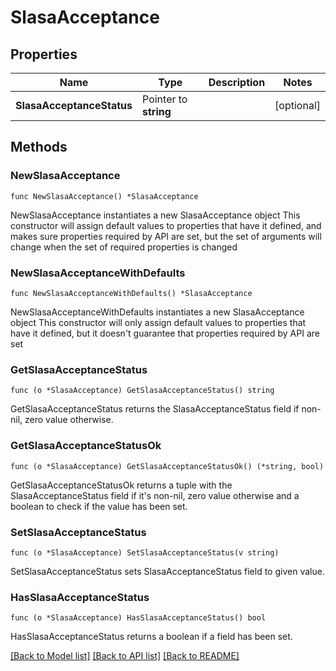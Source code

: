 # SlasaAcceptance

## Properties

Name | Type | Description | Notes
------------ | ------------- | ------------- | -------------
**SlasaAcceptanceStatus** | Pointer to **string** |  | [optional] 

## Methods

### NewSlasaAcceptance

`func NewSlasaAcceptance() *SlasaAcceptance`

NewSlasaAcceptance instantiates a new SlasaAcceptance object
This constructor will assign default values to properties that have it defined,
and makes sure properties required by API are set, but the set of arguments
will change when the set of required properties is changed

### NewSlasaAcceptanceWithDefaults

`func NewSlasaAcceptanceWithDefaults() *SlasaAcceptance`

NewSlasaAcceptanceWithDefaults instantiates a new SlasaAcceptance object
This constructor will only assign default values to properties that have it defined,
but it doesn't guarantee that properties required by API are set

### GetSlasaAcceptanceStatus

`func (o *SlasaAcceptance) GetSlasaAcceptanceStatus() string`

GetSlasaAcceptanceStatus returns the SlasaAcceptanceStatus field if non-nil, zero value otherwise.

### GetSlasaAcceptanceStatusOk

`func (o *SlasaAcceptance) GetSlasaAcceptanceStatusOk() (*string, bool)`

GetSlasaAcceptanceStatusOk returns a tuple with the SlasaAcceptanceStatus field if it's non-nil, zero value otherwise
and a boolean to check if the value has been set.

### SetSlasaAcceptanceStatus

`func (o *SlasaAcceptance) SetSlasaAcceptanceStatus(v string)`

SetSlasaAcceptanceStatus sets SlasaAcceptanceStatus field to given value.

### HasSlasaAcceptanceStatus

`func (o *SlasaAcceptance) HasSlasaAcceptanceStatus() bool`

HasSlasaAcceptanceStatus returns a boolean if a field has been set.


[[Back to Model list]](../README.md#documentation-for-models) [[Back to API list]](../README.md#documentation-for-api-endpoints) [[Back to README]](../README.md)


